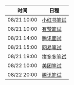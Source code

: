 | 时间          | 日程                                                                                                                            |
| ----------- | ----------------------------------------------------------------------------------------------------------------------------- |
| 08/21 10:00 | [小红书笔试](https://www.google.com/calendar/event?eid=a3ZrY2xnc2ltMW5yZTE4c2g1bXFnNTdhdmsgYzZrZW9pbGFmdjk5cDE5dmw3ZmFpZHU4bWtAZw) |
| 08/21 10:00 | [有赞笔试](https://www.google.com/calendar/event?eid=c3VnamVwbmNkN204YTlra3RkazEwZ2hzdnMgYzZrZW9pbGFmdjk5cDE5dmw3ZmFpZHU4bWtAZw)  |
| 08/21 14:00 | [腾讯面试](https://www.google.com/calendar/event?eid=OXA3ZWJmbnZtMDY1bjBhYWZhbGVmaHEybTQgYzZrZW9pbGFmdjk5cDE5dmw3ZmFpZHU4bWtAZw)  |
| 08/21 15:00 | [网易笔试](https://www.google.com/calendar/event?eid=Z3FyMWhuZWk5MDM2MTdmc282Y3Vzc25vYTQgYzZrZW9pbGFmdjk5cDE5dmw3ZmFpZHU4bWtAZw)  |
| 08/21 19:00 | [拼多多笔试](https://www.google.com/calendar/event?eid=Z28xbXNyZ2c0aGxjazBkZWZkNHY3NjU3YXMgYzZrZW9pbGFmdjk5cDE5dmw3ZmFpZHU4bWtAZw) |
| 08/22 10:00 | [美团笔试](https://www.google.com/calendar/event?eid=dG10NGUyNDhzNWZycmZpbXNnbTVlamRxaGMgYzZrZW9pbGFmdjk5cDE5dmw3ZmFpZHU4bWtAZw)  |
| 08/22 20:00 | [腾讯笔试](https://www.google.com/calendar/event?eid=amg5NWdmNmJoM3RrcGIzMWU4NW1tZzU0cnMgYzZrZW9pbGFmdjk5cDE5dmw3ZmFpZHU4bWtAZw)  |